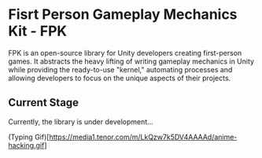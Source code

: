# Fisrt Person Gameplay Mechanics Kit - FPK

FPK is an open-source library for Unity developers creating first-person games. It abstracts the heavy lifting of writing gameplay mechanics in Unity while providing the ready-to-use "kernel," automating processes and allowing developers to focus on the unique aspects of their projects.

## Current Stage

Currently, the library is under development...

(Typing Gif)[https://media1.tenor.com/m/LkQzw7k5DV4AAAAd/anime-hacking.gif]
